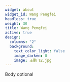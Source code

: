 ```yaml
---
widget: about
widget_id: Wang Pengfei
headless: true
weight: 30
title: Wang Pengfei
active: true
design:
  columns: "2"
  background:
    text_color_light: false
    image_darken: 0
    image: 王鹏飞2.jpg
---
```

Body optional